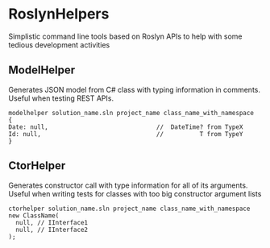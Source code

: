 # RoslynHelpers #
Simplistic command line tools based on Roslyn APIs to help with some tedious development activities

## ModelHelper ##
Generates JSON model from C# class with typing information in comments. Useful when testing REST APIs.

```
modelhelper solution_name.sln project_name class_name_with_namespace
{
Date: null,                              //  DateTime? from TypeX
Id: null,                                //          T from TypeY
}
```

## CtorHelper ##
Generates constructor call with type information for all of its arguments. Useful when writing tests for classes with too big constructor argument lists

```
ctorhelper solution_name.sln project_name class_name_with_namespace
new ClassName(
  null, // IInterface1
  null, // IInterface2
);
```

